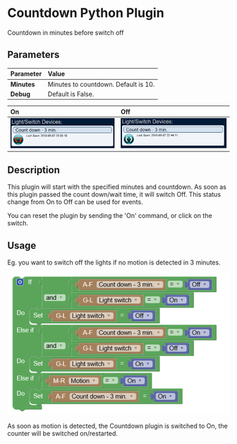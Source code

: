 # Countdown Python Plugin
Countdown in minutes before switch off

## Parameters
Parameter   | Value                                |
:---        | :---                                 |
**Minutes** | Minutes to countdown. Default is 10. |
**Debug**   | Default is False.                    |

On | Off |
:--- | :---
![On](https://github.com/Xorfor/Domoticz-Countdown/blob/master/images/Countdown_on.PNG) | ![Off](https://github.com/Xorfor/Domoticz-Countdown/blob/master/images/Countdown.PNG) |

## Description
This plugin will start with the specified minutes and countdown. As soon as this plugin passed the count down/wait time, it will switch Off. This status change from On to Off can be used for events. 

You can reset the plugin by sending the 'On' command, or click on the switch.

## Usage
Eg. you want to switch off the lights if no motion is detected in 3 minutes.

![Usage](https://github.com/Xorfor/Domoticz-Countdown/blob/master/images/Knipsel.PNG)

As soon as motion is detected, the Countdown plugin is switched to On, the counter will be switched on/restarted.
